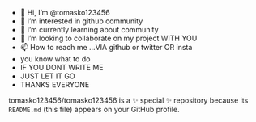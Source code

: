- 👋 Hi, I’m @tomasko123456
- 👀 I’m interested in github community 
- 🌱 I’m currently learning about community
- 💞️ I’m looking to collaborate on my project WITH YOU 
- 📫 How to reach me ...VIA github or twitter OR insta
- you know what to do
- IF YOU DONT WRITE ME
- JUST LET IT GO
- THANKS EVERYONE

tomasko123456/tomasko123456 is a ✨ special ✨ repository because its `README.md` (this file) appears on your GitHub profile.
